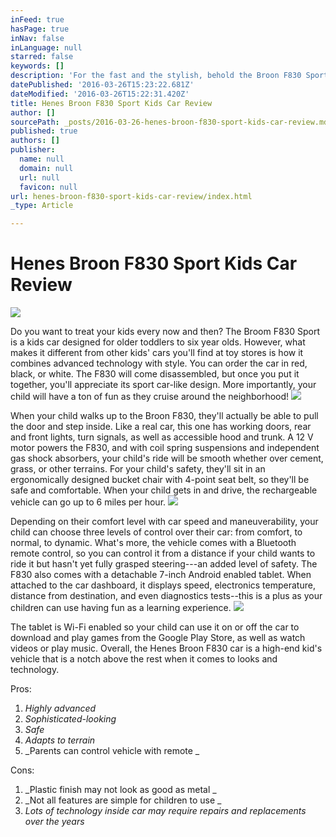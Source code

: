 ```yaml
---
inFeed: true
hasPage: true
inNav: false
inLanguage: null
starred: false
keywords: []
description: 'For the fast and the stylish, behold the Broon F830 Sport car.'
datePublished: '2016-03-26T15:23:22.681Z'
dateModified: '2016-03-26T15:22:31.420Z'
title: Henes Broon F830 Sport Kids Car Review
author: []
sourcePath: _posts/2016-03-26-henes-broon-f830-sport-kids-car-review.md
published: true
authors: []
publisher:
  name: null
  domain: null
  url: null
  favicon: null
url: henes-broon-f830-sport-kids-car-review/index.html
_type: Article

---
```

# Henes Broon F830 Sport Kids Car Review
![](https://the-grid-user-content.s3-us-west-2.amazonaws.com/758bf4d7-0214-4255-b073-5bfb259a8082.jpg)

Do you want to treat your kids every now and then? The Broom F830 Sport is a kids car designed for older toddlers to six year olds. However, what makes it different from other kids' cars you'll find at toy stores is how it combines advanced technology with style. You can order the car in red, black, or white. The F830 will come disassembled, but once you put it together, you'll appreciate its sport car-like design. More importantly, your child will have a ton of fun as they cruise around the neighborhood!
![](https://the-grid-user-content.s3-us-west-2.amazonaws.com/00340f86-3a14-48a7-a5a2-4921788bd98c.jpg)

When your child walks up to the Broon F830, they'll actually be able to pull the door and step inside. Like a real car, this one has working doors, rear and front lights, turn signals, as well as accessible hood and trunk. A 12 V motor powers the F830, and with coil spring suspensions and independent gas shock absorbers, your child's ride will be smooth whether over cement, grass, or other terrains. For your child's safety, they'll sit in an ergonomically designed bucket chair with 4-point seat belt, so they'll be safe and comfortable. When your child gets in and drive, the rechargeable vehicle can go up to 6 miles per hour.
![](https://the-grid-user-content.s3-us-west-2.amazonaws.com/f092a00d-fd86-4a4b-8762-c6f976cdd5e8.jpg)

Depending on their comfort level with car speed and maneuverability, your child can choose three levels of control over their car: from comfort, to normal, to dynamic. What's more, the vehicle comes with a Bluetooth remote control, so you can control it from a distance if your child wants to ride it but hasn't yet fully grasped steering---an added level of safety. The F830 also comes with a detachable 7-inch Android enabled tablet. When attached to the car dashboard, it displays speed, electronics temperature, distance from destination, and even diagnostics tests--this is a plus as your children can use having fun as a learning experience.
![](https://the-grid-user-content.s3-us-west-2.amazonaws.com/e3cc7ccb-7d7b-4f73-8fea-7f3a4d07e99a.jpg)

The tablet is Wi-Fi enabled so your child can use it on or off the car to download and play games from the Google Play Store, as well as watch videos or play music. Overall, the Henes Broon F830 car is a high-end kid's vehicle that is a notch above the rest when it comes to looks and technology. 

Pros:

1. _Highly advanced_
2. _Sophisticated-looking_
3. _Safe_
4. _Adapts to terrain_
5. _Parents can control vehicle with remote _

Cons: 

1. _Plastic finish may not look as good as metal _
2. _Not all features are simple for children to use _
3. _Lots of technology inside car may require repairs and replacements over the years_